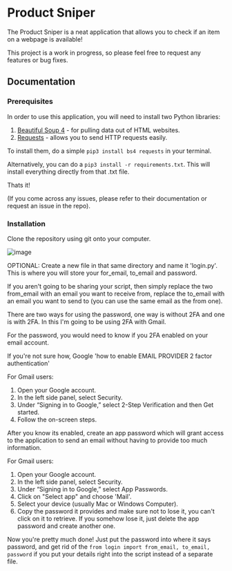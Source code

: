 # Product Sniper

The Product Sniper is a neat application that allows you to check if an item on a webpage is available!

This project is a work in progress, so please feel free to request any features or bug fixes.

## Documentation

### Prerequisites

In order to use this application, you will need to install two Python libraries:

1. [Beautiful Soup 4](https://www.crummy.com/software/BeautifulSoup/bs4/doc/) - for pulling data out of HTML websites. 
2. [Requests](https://requests.readthedocs.io/en/master/) - allows you to send HTTP requests easily.

To install them, do a simple `pip3 install bs4 requests` in your terminal.

Alternatively, you can do a `pip3 install -r requirements.txt`. This will install everything directly from that .txt file.

Thats it!

(If you come across any issues, please refer to their documentation or request an issue in the repo).

### Installation
Clone the repository using git onto your computer.

![image](https://user-images.githubusercontent.com/76453314/111336206-eca8af80-866c-11eb-831b-04a9631ec62b.png)

OPTIONAL: Create a new file in that same directory and name it 'login.py'. This is where you will store your for_email, to_email and password.

If you aren't going to be sharing your script, then simply replace the two from_email with an email you want to receive from, replace the to_email with an email you want to send to (you can use the same email as the from one).

There are two ways for using the password, one way is without 2FA and one is with 2FA. In this I'm going to be using 2FA with Gmail.

For the password, you would need to know if you 2FA enabled on your email account.

If you're not sure how, Google 'how to enable EMAIL PROVIDER 2 factor authentication'

For Gmail users:

1. Open your Google account.
2. In the left side panel, select Security.
3. Under “Signing in to Google,” select 2-Step Verification and then Get started.
4. Follow the on-screen steps.

After you know its enabled, create an app password which will grant access to the application to send an email without having to provide too much information.

For Gmail users:

1. Open your Google account.
2. In the left side panel, select Security.
3. Under “Signing in to Google,” select App Passwords.
4. Click on "Select app" and choose 'Mail'.
5. Select your device (usually Mac or Windows Computer).
6. Copy the password it provides and make sure not to lose it, you can't click on it to retrieve. If you somehow lose it, just delete the app password and create another one.

Now you're pretty much done! Just put the password into where it says password, and get rid of the `from login import from_email, to_email, password` if you put your details right into the script instead of a separate file.

